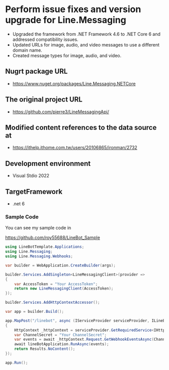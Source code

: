 ﻿# Perform issue fixes and version upgrade for Line.Messaging
* Upgraded the framework from .NET Framework 4.6 to .NET Core 6 and addressed compatibility issues.
* Updated URLs for image, audio, and video messages to use a different domain name.
* Created message types for image, audio, and video.


## Nugrt package URL
* https://www.nuget.org/packages/Line.Messaging.NETCore

## The original project URL 
* https://github.com/pierre3/LineMessagingApi/

## Modified content references to the data source at
* https://ithelp.ithome.com.tw/users/20106865/ironman/2732

## Development environment
* Visual Stdio 2022

## TargetFramework
* .net 6

### Sample Code
You can see my sample code in 

https://github.com/roy55688/LineBot_Sample

```cs
using LineBotTemplate.Applications;
using Line.Messaging;
using Line.Messaging.Webhooks;

var builder = WebApplication.CreateBuilder(args);

builder.Services.AddSingleton<LineMessagingClient>(provider =>
{
    var AccessToken = "Your AccessToken";
    return new LineMessagingClient(AccessToken);
});

builder.Services.AddHttpContextAccessor();

var app = builder.Build();

app.MapPost("/linebot", async (IServiceProvider serviceProvider, ILineBotApplication lineBotApplication) =>
{
    HttpContext _httpContext = serviceProvider.GetRequiredService<IHttpContextAccessor>().HttpContext;
    var ChannelSecret = "Your ChannelSecret";
    var events = await _httpContext.Request.GetWebhookEventsAsync(ChannelSecret);
    await lineBotApplication.RunAsync(events);
    return Results.NoContent();
});

app.Run();

```
